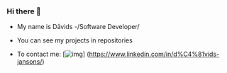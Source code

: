 ### Hi there 👋

* My name is Dāvids -/Software Developer/
* You can see my projects in repositories

* To contact me: [![img](https://user-images.githubusercontent.com/93677423/211795650-bcfc3d25-4e7c-413f-87c9-67bc4cb0ad82.png)]
(https://www.linkedin.com/in/d%C4%81vids-jansons/)
